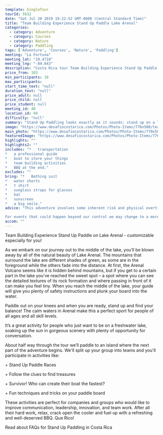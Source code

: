 ```yaml
---
template: SingleTour
tourId: 5632
date: "Sat Jul 20 2019 19:22:52 GMT-0600 (Central Standard Time)"
title: "Team Building Experience Stand Up Paddle Lake Arenal"
categories: 
  - category: Adventure
  - category: Courses
  - category: Nature
  - category: Paddling
tags: ['Adventure', 'Courses', 'Nature', 'Paddling']
meeting: "La Fortuna"
meeting_lat: "10.4718"
meeting_lng: "-84.643"
description: "Costa Rica tour Team Building Experience Stand Up Paddle Lake Arenal, id 5632"
price_from: 103
min_participants: 10
max_participants: 
start_time_text: "null"
duration_text: "null"
price_adult: null
price_child: null
price_student: null
meeting_id: 40
location_id: 40
difficulty: "null"
summary: "Stand Up Paddling looks exactly as it sounds: stand up on a large, wide, super buoyant board (similar to a surfboard) & use a long paddle to move yourself along. You'll feel like you're walking on water! If you're a first-timer, no worries - this activity is perfect for all adventure enthusiasts! This unique activity will get your group working together with the fun activities and challenges they will be provided with."
image: "https://www.desafiocostarica.com/Photos/Photo-Items/770x500/team-building-experience-stand-up-paddle-on-lake-arenal--1410551296.jpg"
main_photo: "https://www.desafiocostarica.com/Photos/Photo-Items/770x500/team-building-experience-stand-up-paddle-on-lake-arenal--1410551296.jpg"
featuredImage: "https://www.desafiocostarica.com/Photos/Photo-Items/770x500/team-building-experience-stand-up-paddle-on-lake-arenal--1410551296.jpg"
highlights: ""
highlights2: ""
includes: "*   transportation
*   a professional guide
*   boat to store your things
*   team building activities
*   BBQ at the end."
excludes: ""
bring: "*   Bathing suit
*   water shorts
*   t shirt
*   sunglass straps for glasses
*   hat
*   sunscreen
*   a big smile."
advice: "This adventure involves some inherent risk and physical exertion, so you must be in good physical condition without any recent surgery, heart condition, pregnancy, disability or injury. You should know how to swim and feel comfortable in water. We cannot guarantee you will not fall off of board while SUP. Desafio Adventure Company reserves the right to cancel any trip due to unsafe conditions and will only run a tour according to established company policies.

For events that could happen beyond our control we may change to a more-suitable tour with an equal or similar adventure-appeal or offer other tour options so you don't miss out on a fun day in Costa Rica. We reserve the right to cancel a trip due to unfavorable conditions & will only run a tour according to our policies. Full refund is given if (on rare occasion) no tour is run."
accom: ""
---
```

Team Building Experience Stand Up Paddle on Lake Arenal - customizable especially for you!

As we embark on our journey out to the middle of the lake, you’ll be blown away by all of the natural beauty of Lake Arenal. The mountains that surround the lake are different shades of green, as some are in the foreground while the others fade into the distance. At first, the Arenal Volcano seems like it is hidden behind mountains, but if you get to a certain part in the lake you’ve reached the sweet spot – a spot where you can see the detailed textures of its rock formation and where passing in front of it can make you feel tiny. When you reach the middle of the lake, your guide will give you plenty of safety instructions and plunk your board into the water.

Paddle out on your knees and when you are ready, stand up and find your balance! The calm waters in Arenal make this a perfect sport for people of all ages and all skill levels.

It’s a great activity for people who just want to be on a freshwater lake, soaking up the sun in gorgeous scenery with plenty of opportunity for conversation.

About half way through the tour we’ll paddle to an island where the next part of the adventure begins. We'll split up your group into teams and you'll participate in activities like:

\+ Stand Up Paddle Races

\+ Follow the clues to find treasures

\+ Survivor! Who can create their boat the fastest?

\+ Fun techniques and tricks on your paddle board

These activities are perfect for companies and groups who would like to improve communication, leadership, innovation, and team work. After all their hard work, relax, crack open the cooler and fuel up with a refreshing and well-deserved BBQ. Que Rico!

Read about FAQs for Stand Up Paddling in Costa Rica